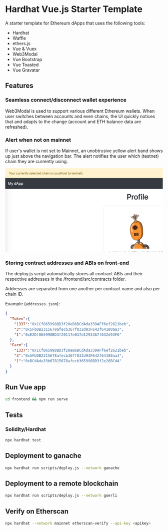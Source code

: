 # Hardhat Vue.js Starter Template

A starter template for Ethereum dApps that uses the following tools:

- Hardhat
- Waffle
- ethers.js
- Vue & Vuex
- Web3Modal
- Vue Bootstrap
- Vue Toasted
- Vue Gravatar

## Features

### Seamless connect/disconnect wallet experience

Web3Modal is used to support various different Ethereum wallets. When user switches between accounts and even chains, the UI quickly notices that and adapts to the change (account and ETH balance data are refreshed).

### Alert when not on mainnet

If user's wallet is not set to Mainnet, an unobtrusive yellow alert band shows up just above the navigation bar. The alert notifies the user which (testnet) chain they are currently using.

![](assets/yellow-alert-band.png)

### Storing contract addresses and ABIs on front-end

The deploy.js script automatically stores all contract ABIs and their respective addresses in the /frontend/src/contracts folder.

Addresses are separated from one another per contract name and also per chain ID.

Example (`addresses.json`):

```json
{
  "Token":{
    "1337":"0x1Cf865998BD3f20eB6BCdAda339AFf6ef2621beb",
    "3":"0x5FbDB2315678afecb367f032d93F642f64180aa3",
    "1":"0xE2Df865998BD3f20117e037d1293367f032d93F6"
  },
  "Farm":{
    "1337":"0x1Cf865998BD3f20eB6BCdAda339AFf6ef2621beb",
    "3":"0x5FbDB2315678afecb367f032d93F642f64180aa3",
    "1":"0xBCdAda33b67815678afecb365998BD3f2e26BCdA"
  }
}
```

## Run Vue app

```bash
cd frontend && npm run serve
```

## Tests

### Solidity/Hardhat

```bash
npx hardhat test
```

## Deployment to ganache

```bash
npx hardhat run scripts/deploy.js --network ganache
```

## Deployment to a remote blockchain

```bash
npx hardhat run scripts/deploy.js --network goerli
```

## Verify on Etherscan

```bash
npx hardhat --network mainnet etherscan-verify --api-key <apikey>
```
